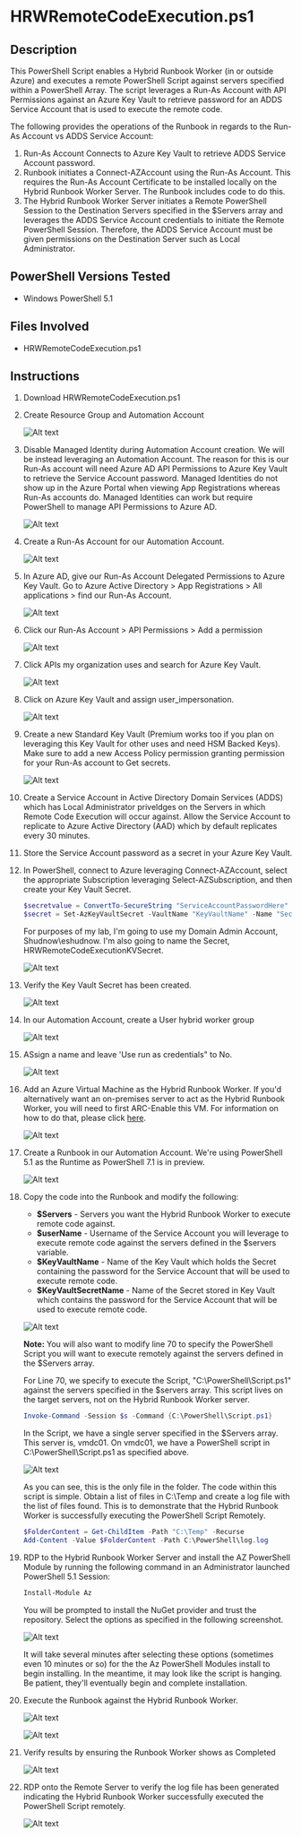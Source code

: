 # HRWRemoteCodeExecution.ps1
## Description
This PowerShell Script enables a Hybrid Runbook Worker (in or outside Azure) and executes a remote PowerShell Script against servers specified within a PowerShell Array.  The script leverages a Run-As Account with API Permissions against an Azure Key Vault to retrieve password for an ADDS Service Account that is used to execute the remote code.

The following provides the operations of the Runbook in regards to the Run-As Account vs ADDS Service Account:
1. Run-As Account Connects to Azure Key Vault to retrieve ADDS Service Account password.
2. Runbook initiates a Connect-AZAccount using the Run-As Account.  This requires the Run-As Account Certificate to be installed locally on the Hybrid Runbook Worker Server.  The Runbook includes code to do this.
3. The Hybrid Runbook Worker Server initiates a Remote PowerShell Session to the Destination Servers specified in the $Servers array and leverages the ADDS Service Account credentials to initiate the Remote PowerShell Session.  Therefore, the ADDS Service Account must be given permissions on the Destination Server such as Local Administrator.

## PowerShell Versions Tested
- Windows PowerShell 5.1

## Files Involved
- HRWRemoteCodeExecution.ps1

## Instructions
1. Download HRWRemoteCodeExecution.ps1
   
2. Create Resource Group and Automation Account
   
    ![Alt text](./DemoScreenshots/demo1.jpg?raw=true)

3. Disable Managed Identity during Automation Account creation.  We will be instead leveraging an Automation Account.  The reason for this is our Run-As account will need Azure AD API Permissions to Azure Key Vault to retrieve the Service Account password.  Managed Identities do not show up in the Azure Portal when viewing App Registrations whereas Run-As accounts do.  Managed Identities can work but require PowerShell to manage API Permissions to Azure AD.

    ![Alt text](./DemoScreenshots/demo2.jpg?raw=true)

4. Create a Run-As Account for our Automation Account.

    ![Alt text](./DemoScreenshots/demo3.jpg?raw=true)

5. In Azure AD, give our Run-As Account Delegated Permissions to Azure Key Vault.  Go to Azure Active Directory > App Registrations > All applications > find our Run-As Account.

    ![Alt text](./DemoScreenshots/demo4.jpg?raw=true)

6. Click our Run-As Account > API Permissions > Add a permission

    ![Alt text](./DemoScreenshots/demo5.jpg?raw=true)

7. Click APIs my organization uses and search for Azure Key Vault.  

    ![Alt text](./DemoScreenshots/demo6.jpg?raw=true)

8. Click on Azure Key Vault and assign user_impersonation.

    ![Alt text](./DemoScreenshots/demo7.jpg?raw=true)

9. Create a new Standard Key Vault (Premium works too if you plan on leveraging this Key Vault for other uses and need HSM Backed Keys). Make sure to add a new Access Policy permission granting permission for your Run-As account to Get secrets.

    ![Alt text](./DemoScreenshots/demo8.jpg?raw=true)

10. Create a Service Account in Active Directory Domain Services (ADDS) which has Local Administrator priveldges on the Servers in which Remote Code Execution will occur against. Allow the Service Account to replicate to Azure Active Directory (AAD) which by default replicates every 30 minutes.

11. Store the Service Account password as a secret in your Azure Key Vault. 

12. In PowerShell, connect to Azure leveraging Connect-AZAccount, select the appropriate Subscription leveraging Select-AZSubscription, and then create your Key Vault Secret.

    ```PowerShell
    $secretvalue = ConvertTo-SecureString "ServiceAccountPasswordHere" -AsPlainText -Force
    $secret = Set-AzKeyVaultSecret -VaultName "KeyVaultName" -Name "SecretName" -SecretValue $secretvalue
    ```

    For purposes of my lab, I'm going to use my Domain Admin Account, Shudnow\eshudnow. I'm also going to name the Secret, HRWRemoteCodeExecutionKVSecret.

    ![Alt text](./DemoScreenshots/demo9.jpg?raw=true)

13. Verify the Key Vault Secret has been created.

    ![Alt text](./DemoScreenshots/demo10.jpg?raw=true)

14. In our Automation Account, create a User hybrid worker group

    ![Alt text](./DemoScreenshots/demo11.jpg?raw=true)

15. ASsign a name and leave 'Use run as credentials" to No.
    
    ![Alt text](./DemoScreenshots/demo12.jpg?raw=true)

16. Add an Azure Virtual Machine as the Hybrid Runbook Worker.  If you'd alternatively want an on-premises server to act as the Hybrid Runbook Worker, you will need to first ARC-Enable this VM.  For information on how to do that, please click [here](https://docs.microsoft.com/en-us/azure/azure-arc/servers/onboard-portal).

    ![Alt text](./DemoScreenshots/demo13.jpg?raw=true)

17. Create a Runbook in our Automation Account.  We're using PowerShell 5.1 as the Runtime as PowerShell 7.1 is in preview.

    ![Alt text](./DemoScreenshots/demo14.jpg?raw=true)

18. Copy the code into the Runbook and modify the following:
    - **$Servers** - Servers you want the Hybrid Runbook Worker to execute remote code against.
    - **$userName** - Username of the Service Account you will leverage to execute remote code against the servers defined in the $servers variable.
    - **$KeyVaultName** - Name of the Key Vault which holds the Secret containing the password for the Service Account that will be used to execute remote code.
    - **$KeyVaultSecretName** - Name of the Secret stored in Key Vault which contains the password for the Service Account that will be used to execute remote code. 

    ![Alt text](./DemoScreenshots/demo15.jpg?raw=true)

    **Note:** You will also want to modify line 70 to specify the PowerShell Script you will want to execute remotely against the servers defined in the $Servers array. 

    For Line 70, we specify to execute the Script, "C:\PowerShell\Script.ps1" against the servers specified in the $servers array.  This script lives on the target servers, not on the Hybrid Runbook Worker server.

    ```PowerShell
    Invoke-Command -Session $s -Command {C:\PowerShell\Script.ps1}
    ```
    
    In the Script, we have a single server specified in the $Servers array.  This server is, vmdc01.  On vmdc01, we have a PowerShell script in C:\PowerShell\Script.ps1 as specified above. 

    ![Alt text](./DemoScreenshots/demo16.jpg?raw=true)

    As you can see, this is the only file in the folder.  The code within this script is simple.  Obtain a list of files in C:\Temp and create a log file with the list of files found.  This is to demonstrate that the Hybrid Runbook Worker is successfully executing the PowerShell Script Remotely.

    ```PowerShell
    $FolderContent = Get-ChildItem -Path "C:\Temp" -Recurse
    Add-Content -Value $FolderContent -Path C:\PowerShell\log.log
    ```

19. RDP to the Hybrid Runbook Worker Server and install the AZ PowerShell Module by running the following command in an Administrator launched PowerShell 5.1 Session:
    
    ```PowerShell
    Install-Module Az
    ```

    You will be prompted to install the NuGet provider and trust the repository.  Select the options as specified in the following screenshot.

    ![Alt text](./DemoScreenshots/demo17.jpg?raw=true)

    It will take several minutes after selecting these options (sometimes even 10 minutes or so) for the the Az PowerShell Modules install to begin installing. In the meantime, it may look like the script is hanging.  Be patient, they'll eventually begin and complete installation.  

20. Execute the Runbook against the Hybrid Runbook Worker.
    
    ![Alt text](./DemoScreenshots/demo18.jpg?raw=true)

    ![Alt text](./DemoScreenshots/demo19.jpg?raw=true)

21. Verify results by ensuring the Runbook Worker shows as Completed 
    
    ![Alt text](./DemoScreenshots/demo20.jpg?raw=true)

22. RDP onto the Remote Server to verify the log file has been generated indicating the Hybrid Runbook Worker successfully executed the PowerShell Script remotely.

    ![Alt text](./DemoScreenshots/demo21.jpg?raw=true)